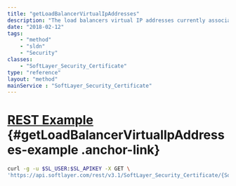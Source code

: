 ```yaml
---
title: "getLoadBalancerVirtualIpAddresses"
description: "The load balancers virtual IP addresses currently associated with the certificate."
date: "2018-02-12"
tags:
    - "method"
    - "sldn"
    - "Security"
classes:
    - "SoftLayer_Security_Certificate"
type: "reference"
layout: "method"
mainService : "SoftLayer_Security_Certificate"
---
```


# [REST Example](#getLoadBalancerVirtualIpAddresses-example) <a href="/article/rest/"><i class="fas fa-question"></i></a> {#getLoadBalancerVirtualIpAddresses-example .anchor-link} 
```bash
curl -g -u $SL_USER:$SL_APIKEY -X GET \
'https://api.softlayer.com/rest/v3.1/SoftLayer_Security_Certificate/{SoftLayer_Security_CertificateID}/getLoadBalancerVirtualIpAddresses'
```
